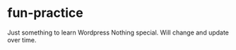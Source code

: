 # fun-practice
Just something to learn Wordpress
Nothing special.
Will change and update over time.

